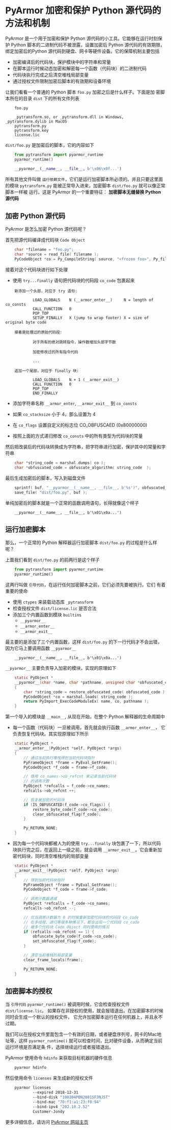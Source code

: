 # PyArmor 加密和保护 Python 源代码的方法和机制

PyArmor 是一个用于加密和保护 Python 源代码的小工具。它能够在运行时刻保护 Python
脚本的二进制代码不被泄露，设置加密后 Python 源代码的有效期限，绑定加密后的Python
源代码到硬盘、网卡等硬件设备。它的保障机制主要包括

* 加密编译后的代码块，保护模块中的字符串和常量
* 在脚本运行时候动态加密和解密每一个函数（代码块）的二进制代码
* 代码块执行完成之后清空堆栈局部变量
* 通过授权文件限制加密后脚本的有效期和设备环境

让我们看看一个普通的 Python 脚本 `foo.py` 加密之后是什么样子。下面是加
密脚本所在的目录 `dist` 下的所有文件列表

```
    foo.py

    _pytransform.so, or _pytransform.dll in Windows, _pytransform.dylib in MacOS
    pytransform.py
    pytransform.key
    license.lic
```

`dist/foo.py` 是加密后的脚本，它的内容如下

``` python
    from pytransform import pyarmor_runtime
    pyarmor_runtime()

    __pyarmor__(__name__, __file__, b'\x06\x0f...')
```

所有其他文件叫做 `运行依赖文件`，它们是运行加密脚本所必须的。并且只要这里面的模块
`pytransform.py` 能被正常导入进来，加密脚本 `dist/foo.py` 就可以像正常脚本一样被
运行。这是 PyArmor 的一个重要特征： **加密脚本无缝替换 Python 源代码**

## 加密 Python 源代码

PyArmor 是怎么加密 Python 源代码呢？

首先把源代码编译成代码块 `Code Object`

``` c
    char *filename = "foo.py";
    char *source = read_file( filename );
    PyCodeObject *co = Py_CompileString( source, "<frozen foo>", Py_file_input );
```

接着对这个代码块进行如下处理

* 使用 `try...finally` 语句把代码块的代码段 `co_code` 包裹起来

```
    新添加一个头部，对应于 try 语句:

            LOAD_GLOBALS    N (__armor_enter__)     N = length of co_consts
            CALL_FUNCTION   0
            POP_TOP
            SETUP_FINALLY   X (jump to wrap footer) X = size of original byte code

    接着是处理过的原始代码段:

            对于所有的绝对跳转指令，操作数增加头部字节数

            加密修改过的所有指令代码

            ...

    追加一个尾部，对应于 finally 块:

            LOAD_GLOBALS    N + 1 (__armor_exit__)
            CALL_FUNCTION   0
            POP_TOP
            END_FINALLY
```

* 添加字符串名称 `__armor_enter`, `__armor_exit__` 到 `co_consts`

* 如果 `co_stacksize` 小于 4，那么设置为 4

* 在 `co_flags` 设置自定义的标志位 CO_OBFUSCAED (0x80000000)

* 按照上面的方式递归修改 `co_consts` 中的所有类型为代码块的常量

然后把改装后的代码块转换成为字符串，把字符串进行加密，保护其中的常量和字符串

``` c
    char *string_code = marshal.dumps( co );
    char *obfuscated_code = obfuscate_algorithm( string_code  );
```

最后生成加密后的脚本，写入到磁盘文件

``` c
    sprintf( buf, "__pyarmor__(__name__, __file__, b'%s')", obfuscated_code );
    save_file( "dist/foo.py", buf );
```

单纯加密后的脚本就是一个正常的函数调用语句，长得就像这个样子

```
    __pyarmor__(__name__, __file__, b'\x01\x0a...')
```

## 运行加密脚本

那么，一个正常的 Python 解释器运行加密脚本 `dist/foo.py` 的过程是什么样呢？

上面我们看到 `dist/foo.py` 的前两行是这个样子

``` python
    from pytransform import pyarmor_runtime
    pyarmor_runtime()
```

这两行叫做 `引导代码`，在运行任何加密脚本之前，它们必须先要被执行。它们
有着重要的使命

* 使用 `ctypes` 来装载动态库 `_pytransform`
* 检查授权文件 `dist/license.lic` 是否合法
* 添加三个内置函数到模块 `builtins`
  * `__pyarmor__`
  * `__armor_enter__`
  * `__armor_exit__`

最主要的是添加了三个内置函数，这样 `dist/foo.py` 的下一行代码才不会出错，
因为它马上要调用函数 `__pyarmor__`

```
    __pyarmor__(__name__, __file__, b'\x01\x0a...')

```

`__pyarmor__` 主要负责导入加密的模块，实现的原理如下

```c
    static PyObject *
    __pyarmor__(char *name, char *pathname, unsigned char *obfuscated_code)
    {
        char *string_code = restore_obfuscated_code( obfuscated_code );
        PyCodeObject *co = marshal.loads( string_code );
        return PyImport_ExecCodeModuleEx( name, co, pathname );
    }
```

第一个导入的模块是 `__main__`, 从现在开始，在整个 Python 解释器的生命周期中

* 每一个函数（代码块）一旦被调用，首先就会执行函数 `__armor_enter__`，
  它负责恢复代码块。其实现原理如下所示

``` c
    static PyObject *
    __armor_enter__(PyObject *self, PyObject *args)
    {
        // 通过当前执行堆栈得到当前代码块指针
        PyFrameObject *frame = PyEval_GetFrame();
        PyCodeObject *f_code = frame->f_code;

        // 借用 co_names->ob_refcnt 来记录当前代码块
        // 的调用次数
        PyObject *refcalls = f_code->co_names;
        refcalls->ob_refcnt ++;

        // 恢复被加密的代码块
        if (IS_OBFUSCATED(f_code->co_flags)) {
            restore_byte_code(f_code->co_code);
            clear_obfuscated_flag(f_code);
        }

        Py_RETURN_NONE;
    }
```

* 因为每一个代码块都被人为的使用 `try...finally` 块包裹了一下，所以代码
  块执行完之后，在返回上一级之前，就会调用 `__armor_exit__`。它会重新加
  密代码块，同时清空堆栈内的局部变量

``` c
    static PyObject *
    __armor_exit__(PyObject *self, PyObject *args)
    {
        // 得到当前代码块指针
        PyFrameObject *frame = PyEval_GetFrame();
        PyCodeObject *f_code = frame->f_code;

        // 调用计数器递减
        PyObject *refcalls = f_code->co_names;
        refcalls->ob_refcnt --;

        // 仅当调用计数器为 0 的时候重新加密代码块的代码段 co_code
        // 在多线程、递归等很多种情况下，都会出现一个代码段 co_code
        // 被多个代码块 Code Object 同时使用的情况
        if (refcalls->ob_refcnt == 1) {
            obfuscate_byte_code(f_code->co_code);
            set_obfuscated_flag(f_code);
        }

        // 清空当前堆栈的局部变量
        clear_frame_locals(frame);

        Py_RETURN_NONE;
    }
```

## 加密脚本的授权

当 `引导代码` `pyarmor_runtime()` 被调用时候，它会检查授权文件`dist/license.lic`。
如果存在非授权的使用，就会报错退出。在加密脚本的时候同时会生成一个默认的授权文件，
它允许加密脚本运行在任何机器上，并且永不过期。

我们可以在授权文件里面包含一个有效的日期，或者硬盘序列号，网卡的Mac地址等，这样
`pyarmor_runtime()` 就可以检查时间，比对硬件设备，从而确定当前运行环境是否满足条
件，选择继续运行或者报错退出。

PyArmor 使用命令 `hdinfo` 来获取目标机器的硬件信息

```bash
    pyarmor hdinfo
```

然后使用命令 `licenses` 来生成新的授权文件

``` bash
    pyarmor licenses
            --expired 2018-12-31
            --bind-disk "100304PBN2081SF3NJ5T"
            --bind-mac "70:f1:a1:23:f0:94"
            --bind-ipv4 "202.10.2.52"
            Customer-Jondy
```

更多详细信息，请访问 [PyArmor 网站主页](http://pyarmor.dashingsoft.com/index-zh.html)
